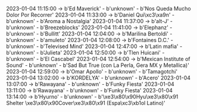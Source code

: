 2023-01-04 11:15:00 -> b'Ed Maverick' - b'unknown' - b'Nos Queda Mucho Dolor Por Recorrer'
2023-01-04 11:33:00 -> b'Daniel Qui\xc3\xa9n' - b'unknown' - b'Aroma a Nostalgia'
2023-01-04 11:37:00 -> b'alt-J' - b'unknown' - b'Breezeblocks'
2023-01-04 11:41:00 -> b'Elephanz' - b'unknown' - b'Bullitt'
2023-01-04 12:04:00 -> b'Marilina Bertoldi' - b'unknown' - b'amuleto'
2023-01-04 12:08:00 -> b'Fontaines D.C.' - b'unknown' - b'Televised Mind'
2023-01-04 12:47:00 -> b'Latin mafia' - b'unknown' - b'Julieta'
2023-01-04 12:50:00 -> b'Tlen Huicani' - b'unknown' - b'El Cascabel'
2023-01-04 12:54:00 -> b'Mexican Institute of Sound' - b'unknown' - b'Sad But True (con La Perla, Gera MX y Metallica)'
2023-01-04 12:59:00 -> b'Omar Apollo' - b'unknown' - b'Tamagotchi'
2023-01-04 13:02:00 -> b'KORDELYA' - b'unknown' - b'Acero'
2023-01-04 13:07:00 -> b'Rawayana' - b'unknown' - b'Funky Fiesta'
2023-01-04 13:11:00 -> b'Rawayana' - b'unknown' - b'Funky Fiesta'
2023-01-04 13:14:00 -> b'Hyurno' - b'unknown' - b'\xe3\x80\x90Hyu\xe3\x80\x91 Shelter \xe3\x80\x90Cover\xe3\x80\x91 (Espa\xc3\xb1ol Latino)'
